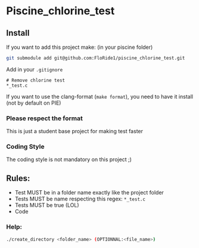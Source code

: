 # Piscine_chlorine_test

## Install 
If you want to add this project make: (in your piscine folder)
```sh
git submodule add git@github.com:FloRide1/piscine_chlorine_test.git
```

Add in your `.gitignore`
```
# Remove chlorine test
*_test.c
```

If you want to use the clang-format (`make format`), you need to
have it install (not by default on PIE)

### Please respect the format
This is just a student base project for making test faster

### Coding Style
The coding style is not mandatory on this project ;)

## Rules:
- Test MUST be in a folder name exactly like the project folder
- Tests MUST be name respecting this regex: `*_test.c`
- Tests MUST be true (LOL)
- Code 

### Help:
```sh
./create_directory <folder_name> (OPTIONNAL:<file_name>)
```
